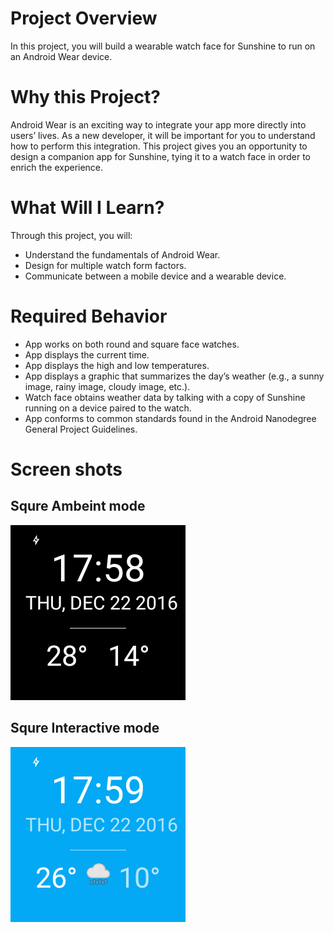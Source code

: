 # Project Overview
In this project, you will build a wearable watch face for Sunshine to run on an Android Wear device.

# Why this Project?
Android Wear is an exciting way to integrate your app more directly into users’ lives. As a new developer, it will be important for you to understand how to perform this integration. This project gives you an opportunity to design a companion app for Sunshine, tying it to a watch face in order to enrich the experience.

# What Will I Learn?
Through this project, you will:

- Understand the fundamentals of Android Wear.
- Design for multiple watch form factors.
- Communicate between a mobile device and a wearable device.

# Required Behavior
- App works on both round and square face watches.
- App displays the current time.
- App displays the high and low temperatures.
- App displays a graphic that summarizes the day’s weather (e.g., a sunny image, rainy image, cloudy image, etc.).
- Watch face obtains weather data by talking with a copy of Sunshine running on a device paired to the watch.
- App conforms to common standards found in the Android Nanodegree General Project Guidelines.

# Screen shots
## Squre Ambeint mode
![Squre Ambeint](https://github.com/sanathe06/go_ubiquitous//raw/master/screens/ambient_squre.png)

## Squre Interactive mode
![Squre Interactive](https://github.com/sanathe06/go_ubiquitous//raw/master/screens/interactive_squre.png)
